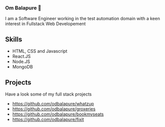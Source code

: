 ### Om Balapure 👋

I am a Software Engineer working in the test automation domain with a keen interest in Fullstack Web Developement

## Skills
- HTML, CSS and Javascript
- React.JS
- Node.JS
- MongoDB

## Projects
Have a look some of my full stack projects
- https://github.com/odbalapure/whatzup
- https://github.com/odbalapure/groxeries
- https://github.com/odbalapure/bookmyseats
- https://github.com/odbalapure/fixit

<!--
**odbalapure/odbalapure** is a ✨ _special_ ✨ repository because its `README.md` (this file) appears on your GitHub profile.

Here are some ideas to get you started:

- 🔭 I’m currently working on ... a side project
- 🌱 I’m currently learning ... MERN stack
- 💬 Ask me about ... Anything
- 📫 How to reach me: ... ombalapure@outlook.com
- 😄 Pronouns: ... He/Him
- ⚡ Fun fact: ...
-->


